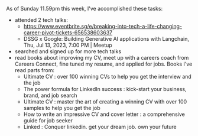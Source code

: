 As of Sunday 11.59pm this week, I've accomplished these tasks:
- attended 2 tech talks:
    - https://www.eventbrite.sg/e/breaking-into-tech-a-life-changing-career-pivot-tickets-656538603637
    - DSSG x Google: Building Generative AI applications with Langchain, Thu, Jul 13, 2023, 7:00 PM   | Meetup
- searched and signed up for more tech talks
- read books about improving my CV, meet up with a careers coach from Careers Connect, fine tuned my resume, and applied for jobs.  Books I've read parts from:
    - Ultimate CV : over 100 winning CVs to help you get the interview and the job 
    - The power formula for LinkedIn success : kick-start your business, brand, and job search 
    - Ultimate CV : master the art of creating a winning CV with over 100 samples to help you get the job 
    - How to write an impressive CV and cover letter : a comprehensive guide for job seeker 
    - Linked : Conquer linkedin. get your dream job. own your future